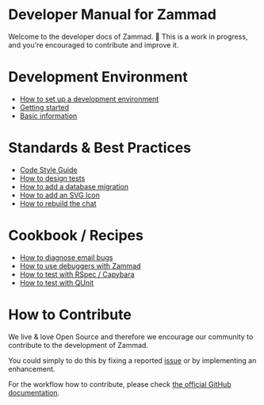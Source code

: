 # Developer Manual for Zammad

Welcome to the developer docs of Zammad. 👋 This is a work in progress, and you're encouraged to contribute and improve it.

# Development Environment

- [How to set up a development environment](development_environment/how-to-set-up-a-development-environment.md)
- [Getting started](development_environment/getting-started.md)
- [Basic information](development_environment/basic-information.md)

# Standards & Best Practices

- [Code Style Guide](standards/code-style-guide.md)
- [How to design tests](standards/how-to-design-tests.md)
- [How to add a database migration](standards/how-to-add-a-database-migration.md)
- [How to add an SVG Icon](standards/how-to-add-an-svg-icon.md)
- [How to rebuild the chat](standards/how-to-rebuild-the-chat.md)

# Cookbook / Recipes

- [How to diagnose email bugs](cookbook/how-to-diagnose-email-bugs.md)
- [How to use debuggers with Zammad](cookbook/how-to-use-debuggers.md)
- [How to test with RSpec / Capybara](cookbook/how-to-test-with-rspec-and-capybara.md)
- [How to test with QUnit](cookbook/how-to-test-with-qunit.md)

# How to Contribute

We live & love Open Source and therefore we encourage our community to contribute to the development of Zammad.

You could simply to do this by fixing a reported [issue](https://github.com/zammad/zammad/issues) or by implementing an enhancement.

For the workflow how to contribute, please check [the official GitHub documentation](https://docs.github.com/en/pull-requests/collaborating-with-pull-requests/proposing-changes-to-your-work-with-pull-requests/creating-a-pull-request).
